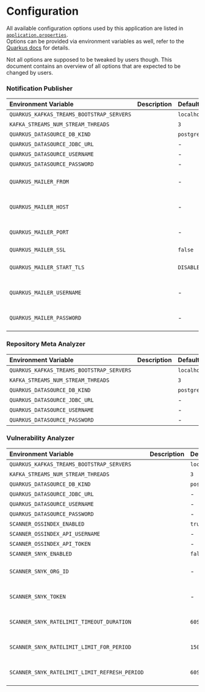 # Configuration

All available configuration options used by this application are listed in [`application.properties`].  
Options can be provided via environment variables as well, refer to the [Quarkus docs] for details.  

Not all options are supposed to be tweaked by users though. This document contains an overview of all
options that are expected to be changed by users.

### Notification Publisher

| Environment Variable                      | Description | Default          |               Required               |
|:------------------------------------------|:------------|:-----------------|:------------------------------------:|
| `QUARKUS_KAFKAS_TREAMS_BOOTSTRAP_SERVERS` |             | `localhost:9092` |                  ✅                   |
| `KAFKA_STREAMS_NUM_STREAM_THREADS`        |             | `3`              |                  ❌                   |
| `QUARKUS_DATASOURCE_DB_KIND`              |             | `postgresql`     |                  ✅                   |
| `QUARKUS_DATASOURCE_JDBC_URL`             |             | -                |                  ✅                   |
| `QUARKUS_DATASOURCE_USERNAME`             |             | -                |                  ✅                   |
| `QUARKUS_DATASOURCE_PASSWORD`             |             | -                |                  ✅                   |
| `QUARKUS_MAILER_FROM`                     |             | -                | When email notifications are enabled |
| `QUARKUS_MAILER_HOST`                     |             | -                | When email notifications are enabled |
| `QUARKUS_MAILER_PORT`                     |             | -                | When email notifications are enabled |
| `QUARKUS_MAILER_SSL`                      |             | `false`          |                  -                   |
| `QUARKUS_MAILER_START_TLS`                |             | `DISABLED`       | When email notifications are enabled |
| `QUARKUS_MAILER_USERNAME`                 |             | -                | When email notifications are enabled |
| `QUARKUS_MAILER_PASSWORD`                 |             | -                | When email notifications are enabled |

### Repository Meta Analyzer

| Environment Variable                      | Description | Default          | Required |
|:------------------------------------------|:------------|:-----------------|:--------:|
| `QUARKUS_KAFKAS_TREAMS_BOOTSTRAP_SERVERS` |             | `localhost:9092` |    ✅     |
| `KAFKA_STREAMS_NUM_STREAM_THREADS`        |             | `3`              |    ❌     |
| `QUARKUS_DATASOURCE_DB_KIND`              |             | `postgresql`     |    ✅     |
| `QUARKUS_DATASOURCE_JDBC_URL`             |             | -                |    ✅     |
| `QUARKUS_DATASOURCE_USERNAME`             |             | -                |    ✅     |
| `QUARKUS_DATASOURCE_PASSWORD`             |             | -                |    ✅     |

### Vulnerability Analyzer

| Environment Variable                          | Description | Default          |       Required       |
|:----------------------------------------------|:------------|:-----------------|:--------------------:|
| `QUARKUS_KAFKAS_TREAMS_BOOTSTRAP_SERVERS`     |             | `localhost:9092` |          ✅           |
| `KAFKA_STREAMS_NUM_STREAM_THREADS`            |             | `3`              |          ❌           |
| `QUARKUS_DATASOURCE_DB_KIND`                  |             | `postgresql`     |          ✅           |
| `QUARKUS_DATASOURCE_JDBC_URL`                 |             | -                |          ✅           |
| `QUARKUS_DATASOURCE_USERNAME`                 |             | -                |          ✅           |
| `QUARKUS_DATASOURCE_PASSWORD`                 |             | -                |          ✅           |
| `SCANNER_OSSINDEX_ENABLED`                    |             | `true`           |          ❌           |
| `SCANNER_OSSINDEX_API_USERNAME`               |             | -                |          ❌           |
| `SCANNER_OSSINDEX_API_TOKEN`                  |             | -                |          ❌           |
| `SCANNER_SNYK_ENABLED`                        |             | `false`          |          ❌           |
| `SCANNER_SNYK_ORG_ID`                         |             | -                | When Snyk is enabled |
| `SCANNER_SNYK_TOKEN`                          |             | -                | When Snyk is enabled |
| `SCANNER_SNYK_RATELIMIT_TIMEOUT_DURATION`     |             | `60S`            | When Snyk is enabled |
| `SCANNER_SNYK_RATELIMIT_LIMIT_FOR_PERIOD`     |             | `1500`           | When Snyk is enabled |
| `SCANNER_SNYK_RATELIMIT_LIMIT_REFRESH_PERIOD` |             | `60S`            | When Snyk is enabled |

[`application.properties`]: src/main/resources/application.properties
[Quarkus docs]: https://quarkus.io/guides/config-reference#configuration-sources

